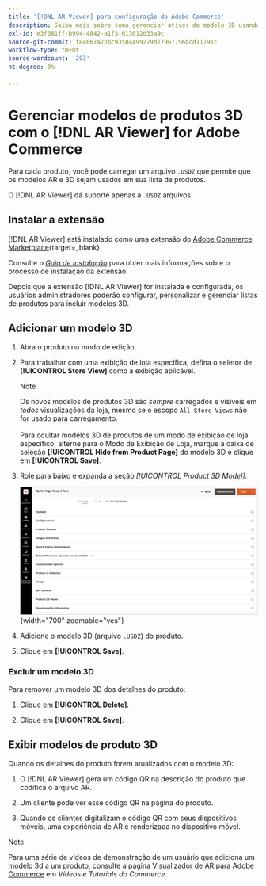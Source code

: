 ```yaml
---
title: '[!DNL AR Viewer] para configuração do Adobe Commerce'
description: Saiba mais sobre como gerenciar ativos de modelo 3D usando a extensão  [!DNL AR Viewer]  para suas listas de produtos.
exl-id: e3f081ff-b994-4842-a1f3-613012d33a9c
source-git-commit: f84667a7bbc93504499279d77967796bcd11791c
workflow-type: tm+mt
source-wordcount: '293'
ht-degree: 0%

---
```


# Gerenciar modelos de produtos 3D com o [!DNL AR Viewer] for Adobe Commerce

Para cada produto, você pode carregar um arquivo `.USDZ` que permite que os modelos AR e 3D sejam usados em sua lista de produtos.

O [!DNL AR Viewer] dá suporte apenas a `.USDZ` arquivos.

## Instalar a extensão

[!DNL AR Viewer] está instalado como uma extensão do [Adobe Commerce Marketplace](https://commercemarketplace.adobe.com/magento-module-arviewer.html){target=_blank}.

Consulte o [_Guia de Instalação_](https://experienceleague.adobe.com/docs/commerce-operations/installation-guide/tutorials/extensions.html?lang=pt-BR) para obter mais informações sobre o processo de instalação da extensão.

Depois que a extensão [!DNL AR Viewer] for instalada e configurada, os usuários administradores poderão configurar, personalizar e gerenciar listas de produtos para incluir modelos 3D.

## Adicionar um modelo 3D

1. Abra o produto no modo de edição.

1. Para trabalhar com uma exibição de loja específica, defina o seletor de **[!UICONTROL Store View]** como a exibição aplicável.

   >[!NOTE]
   >
   >Os novos modelos de produtos 3D são _sempre_ carregados e visíveis em _todos_ visualizações da loja, mesmo se o escopo `All Store Views` não for usado para carregamento. <br/><br/>Para ocultar modelos 3D de produtos de um modo de exibição de loja específico, alterne para o Modo de Exibição de Loja, marque a caixa de seleção **[!UICONTROL Hide from Product Page]** do modelo 3D e clique em **[!UICONTROL Save]**.

1. Role para baixo e expanda a seção _[!UICONTROL Product 3D Model]_.

   ![Menu Pop-up](assets/ar-viewer-product-options.png){width="700" zoomable="yes"}

1. Adicione o modelo 3D (arquivo `.USDZ`) do produto.

1. Clique em **[!UICONTROL Save]**.

### Excluir um modelo 3D

Para remover um modelo 3D dos detalhes do produto:

1. Clique em **[!UICONTROL Delete]**.

1. Clique em **[!UICONTROL Save]**.

## Exibir modelos de produto 3D

Quando os detalhes do produto forem atualizados com o modelo 3D:

1. O [!DNL AR Viewer] gera um código QR na descrição do produto que codifica o arquivo AR.

1. Um cliente pode ver esse código QR na página do produto.

1. Quando os clientes digitalizam o código QR com seus dispositivos móveis, uma experiência de AR é renderizada no dispositivo móvel.

>[!NOTE]
>
> Para uma série de vídeos de demonstração de um usuário que adiciona um modelo 3d a um produto, consulte a página [Visualizador de AR para Adobe Commerce](https://experienceleague.adobe.com/docs/commerce-learn/tutorials/catalog/augmented-reality.html?lang=pt-BR) em _Vídeos e Tutorials do Commerce_.
